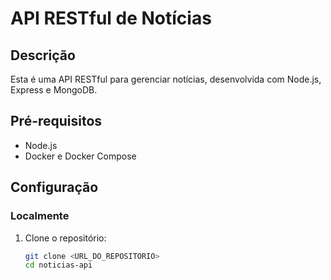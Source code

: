 # API RESTful de Notícias

## Descrição

Esta é uma API RESTful para gerenciar notícias, desenvolvida com Node.js, Express e MongoDB.

## Pré-requisitos

- Node.js
- Docker e Docker Compose

## Configuração

### Localmente

1. Clone o repositório:

   ```sh
   git clone <URL_DO_REPOSITORIO>
   cd noticias-api
